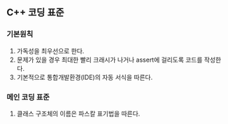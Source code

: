 ## C++ 코딩 표준

### 기본원칙
1. 가독성을 최우선으로 한다.
2. 문제가 있을 경우 최대한 빨리 크래시가 나거나 assert에 걸리도록 코드를 작성한다.
3. 기본적으로 통합개발환경(IDE)의 자동 서식을 따른다.

### 메인 코딩 표준
1. 클래스 구조체의 이름은 파스칼 표기법을 따른다.

